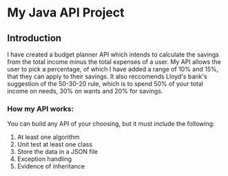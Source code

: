 # **My Java API Project**

## **Introduction**
I have created a budget planner API which intends to calculate the savings from the total income minus the total expenses of a user. My API allows the user to pick a percentage, of which I have added a range of 10% and 15%, that they can apply to their savings. It also reccomends Lloyd's bank's suggestion of the 50-30-20 rule, which is to spend 50% of your total income on needs, 30% on wants and 20% for savings.


### **How my API works:**
You can build any API of your choosing, but it must include the following:

1. At least one algorithm
1. Unit test at least one class
1. Store the data in a JSON file 
1. Exception handling 
1. Evidence of inheritance